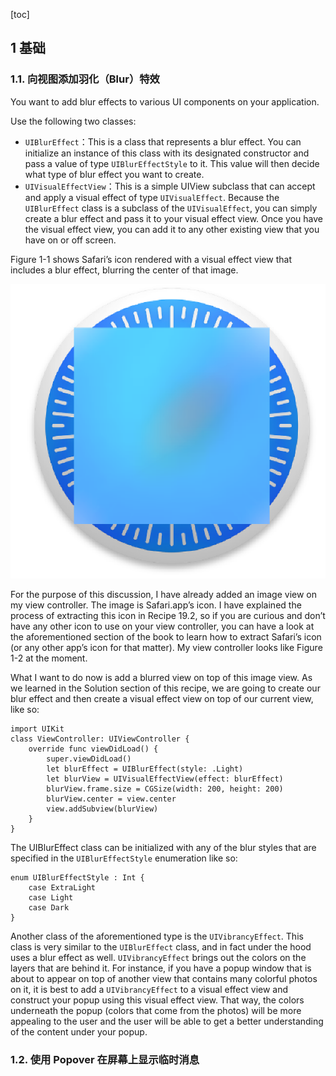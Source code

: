 [toc]

## 1 基础

### 1.1. 向视图添加羽化（Blur）特效

You want to add blur effects to various UI components on your application.

Use the following two classes:

- `UIBlurEffect`：This is a class that represents a blur effect. You can initialize an instance of this class with its designated constructor and pass a value of type `UIBlurEffectStyle` to it. This value will then decide what type of blur effect you want to create.
- `UIVisualEffectView`：This is a simple UIView subclass that can accept and apply a visual effect of type `UIVisualEffect`. Because the `UIBlurEffect` class is a subclass of the `UIVisualEffect`, you can simply create a blur effect and pass it to your visual effect view. Once you have the visual effect view, you can add it to any other existing view that you have on or off screen.

Figure 1-1 shows Safari’s icon rendered with a visual effect view that includes a blur effect, blurring the center of that image.

![](img/f1-1.png)

For the purpose of this discussion, I have already added an image view on my view controller. The image is Safari.app’s icon. I have explained the process of extracting this icon in Recipe 19.2, so if you are curious and don’t have any other icon to use on your view controller, you can have a look at the aforementioned section of the book to learn how to extract Safari’s icon (or any other app’s icon for that matter). My view controller looks like Figure 1-2 at the moment.

What I want to do now is add a blurred view on top of this image view. As we learned in the Solution section of this recipe, we are going to create our blur effect and then create a visual effect view on top of our current view, like so:

```
import UIKit
class ViewController: UIViewController {
    override func viewDidLoad() {
        super.viewDidLoad()
        let blurEffect = UIBlurEffect(style: .Light)
        let blurView = UIVisualEffectView(effect: blurEffect)
        blurView.frame.size = CGSize(width: 200, height: 200)
        blurView.center = view.center
        view.addSubview(blurView)
    }
}
```

The UIBlurEffect class can be initialized with any of the blur styles that are specified in the `UIBlurEffectStyle` enumeration like so:

```
enum UIBlurEffectStyle : Int {
    case ExtraLight
    case Light
    case Dark
}
```

Another class of the aforementioned type is the `UIVibrancyEffect`. This class is very similar to the `UIBlurEffect` class, and in fact under the hood uses a blur effect as well. `UIVibrancyEffect` brings out the colors on the layers that are behind it. For instance, if you have a popup window that is about to appear on top of another view that contains many colorful photos on it, it is best to add a `UIVibrancyEffect` to a visual effect view and construct your popup using this visual effect view. That way, the colors underneath the popup (colors that come from the photos) will be more appealing to the user and the user will be able to get a better understanding of the content under your popup.

### 1.2. 使用 Popover 在屏幕上显示临时消息











